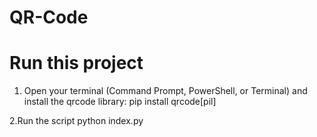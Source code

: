 # QR-Code
# Run this project
1. Open your terminal (Command Prompt, PowerShell, or Terminal) and install the qrcode library:
    pip install qrcode[pil]
   
2.Run the script
    python index.py
